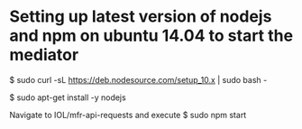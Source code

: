 # Setting up latest version of nodejs and npm on ubuntu 14.04 to start the mediator

$ sudo curl -sL https://deb.nodesource.com/setup_10.x | sudo bash -

$ sudo apt-get install -y nodejs

Navigate to IOL/mfr-api-requests and execute
$ sudo npm start
